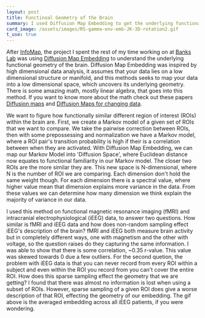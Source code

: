 ```yaml
---
layout: post
title: Functinoal Geometry of the Brain
summary: I used Diffusion Map Embedding to get the underlying functional geometry of the brain to gain insight into how different regions of the brain interact and how non-random sampling effects electrophysiological recording's descriptions of the brain.
card_image: /assets/images/RS-gamma-env-emb-JK-3D-rotation2.gif
t_use: true
---
```


After [InfoMap]({{site.url}}/projects/infomap), the project I spent the rest of my time working on at [Banks Lab](https://bankslab.wiscweb.wisc.edu/) was using [Diffusion Map Embedding](https://en.wikipedia.org/wiki/Diffusion_map) to understand the underlying functional geometry of the brain. Diffusion Map Embedding was inspired by high dimensional data analysis, it assumes that your data lies on a low dimensional structure or manifold, and this methods seeks to map your data into a low dimensional space, which uncovers its underlying geometry. There is some amazing math, mostly linear algebra, that goes into this method. If you want to know more about the math check out these papers [Diffusion maps](https://www.math.pku.edu.cn/teachers/yaoy/Fall2011/Lafon06.pdf) and [Diffusion Maps for changing data](https://math.msu.edu/user_content/docs/1-s2.0-S1063520313000225-main20190706230036666.pdf).

We want to figure how functionally similar different region of interest (ROIs) within the brain are. First, we create a Markov model of a given set of ROIs that we want to compare. We take the pairwise correction between ROIs, then with some prepossessing and normalization we have a Markov model, where a ROI pair's transition probability is high if their is a correlation between when they are activated. With Diffusion Map Embedding, we can map our Markov Model into 'Diffusion Space', where Euclidean distance now equates to functional familiarity in our Markov model. The closer two ROIs are the more similar they are. This new space is N-dimensional, where N is the number of ROI we are comparing. Each dimension don't hold the same weight though. For each dimension there is a spectral value, where higher value mean that dimension explains more variance in the data. From these values we can determine how many dimension we think explain the majority of variance in our data.

I used this method on functional magnetic resonance imaging (fMRI) and intracranial electrophysiological (iEEG) data, to answer two questions. How similar is fMRI and iEEG data and how does non-random sampling effect iEEG's description of the brain? fMRI and iEEG both measure brain activity but in completely different ways, one with magnetism and the other with voltage, so the question raises do they capturing the same information. I was able to show that there is some correlation, ~0.35 r-value. This value was skewed towards 0 due a few outliers. For the second quetion, the problem with iEEG data is that you can never record from every ROI within a subject and even within the ROI you record from you can't cover the entire ROI. How does this sparse sampling effect the geometry that we are getting? I found that there was almost no information is lost when using a subset of ROIs. However, sparse sampling of a given ROI does give a worse description of that ROI, effecting the geometry of our embedding. The gif above is the averaged embedding across all iEEG patients, if you were wondering. 
